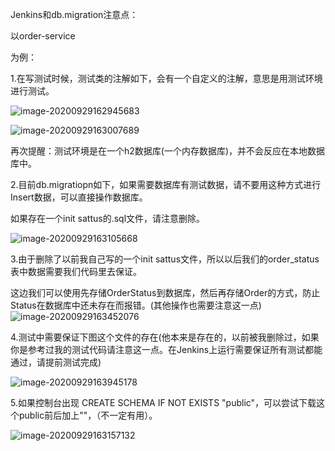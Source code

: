 Jenkins和db.migration注意点：

以order-service

为例：

1.在写测试时候，测试类的注解如下，会有一个自定义的注解，意思是用测试环境进行测试。

![image-20200929162945683](https://i.loli.net/2020/09/29/asMh2WywoR5VjNZ.png)

![image-20200929163007689](https://i.loli.net/2020/09/29/Z5Gz4XtdpTnjLl2.png)

再次提醒：测试环境是在一个h2数据库(一个内存数据库)，并不会反应在本地数据库中。

2.目前db.migratiopn如下，如果需要数据库有测试数据，请不要用这种方式进行Insert数据，可以直接操作数据库。

如果存在一个init sattus的.sql文件，请注意删除。

![image-20200929163105668](https://i.loli.net/2020/09/29/nPgOehWTIpc8A9Q.png)



3.由于删除了以前我自己写的一个init sattus文件，所以以后我们的order_status表中数据需要我们代码里去保证。

这边我们可以使用先存储OrderStatus到数据库，然后再存储Order的方式，防止Status在数据库中还未存在而报错。(其他操作也需要注意这一点)![image-20200929163452076](https://i.loli.net/2020/09/29/LtqNlmkJYH6aSez.png)



4.测试中需要保证下图这个文件的存在(他本来是存在的，以前被我删除过，如果你是参考过我的测试代码请注意这一点。在Jenkins上运行需要保证所有测试都能通过，请提前测试完成)

![image-20200929163945178](https://i.loli.net/2020/09/29/PLUyQBYjnVCmueo.png)

5.如果控制台出现 CREATE SCHEMA IF NOT EXISTS "public"，可以尝试下载这个public前后加上""，（不一定有用）。

![image-20200929163157132](https://i.loli.net/2020/09/29/En3hReNWSYcOuQG.png)